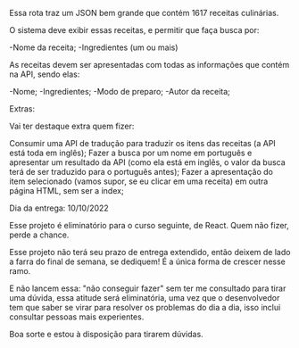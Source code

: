 Essa rota traz um JSON bem grande que contém 1617 receitas culinárias.

O sistema deve exibir essas receitas, e permitir que faça busca por:

-Nome da receita;
-Ingredientes (um ou mais)

As receitas devem ser apresentadas com todas as informações que contém na API, sendo elas:

-Nome;
-Ingredientes;
-Modo de preparo;
-Autor da receita;

Extras:

Vai ter destaque extra quem fizer:

Consumir uma API de tradução para traduzir os itens das receitas (a API está toda em inglês);
Fazer a busca por um nome em português e apresentar um resultado da API (como ela está em inglês, o valor da busca terá de ser traduzido para o português antes);
Fazer a apresentação do item selecionado (vamos supor, se eu clicar em uma receita) em outra página HTML, sem ser a index;

Dia da entrega:
10/10/2022

Esse projeto é eliminatório para o curso seguinte, de React. Quem não fizer, perde a chance.

Esse projeto não terá seu prazo de entrega extendido, então deixem de lado a farra do final de semana, se dediquem! É a única forma de crescer nesse ramo.

E não lancem essa: "não conseguir fazer" sem ter me consultado para tirar uma dúvida, essa atitude será eliminatória, uma vez que o desenvolvedor tem que saber se virar para resolver os problemas do dia a dia, isso inclui consultar pessoas mais experientes.

Boa sorte e estou à disposição para tirarem dúvidas.

